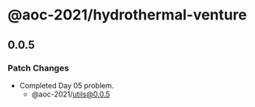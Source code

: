 # @aoc-2021/hydrothermal-venture

## 0.0.5

### Patch Changes

- Completed Day 05 problem.
  - @aoc-2021/utils@0.0.5
